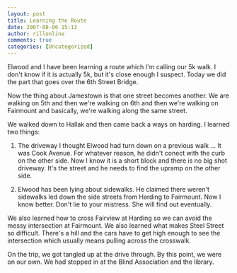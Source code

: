 ```yaml
---
layout: post
title: Learning the Route
date: 2007-08-06 15:13
author: rillonline
comments: true
categories: [Uncategorized]
---
```

Elwood and I have been learning a route which I'm calling our 5k walk. I don't know if it is actually 5k, but it's close enough I suspect. Today we did the part that goes over the 6th Street Bridge. 

Now the thing about Jamestown is that one street becomes another. We are walking on 5th and then we're walking on 6th and then we're walking on Fairmount and basically, we're walking along the same street.

We walked down to Hallak and then came back a ways on harding. I learned two things:

1. The driveway I thought Elwood had turn down on a previous walk ... It was Cook Avenue. For whatever reason, he didn't conect with the curb on the other side. Now I know it is a short block and there is no big shot driveway. It's the street and he needs to find the upramp on the other side.

2. Elwood has been lying about sidewalks. He claimed there weren't sidewalks led down the side streets from Harding to Fairmount. Now I know better. Don't lie to your mistress. She will find out eventually.

We also learned how to cross Fairview at Harding so we can avoid the messy intersection at Fairmount. We also learned what makes Steel Street so difficult. There's a hill and the cars have to get high enough to see the intersection which usually means pulling across the crosswalk.

On the trip, we got tangled up at the drive through. By this point, we were on our own. We had stopped in at the Blind Association and the library.
